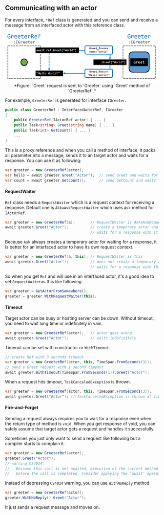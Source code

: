 ## Communicating with an actor

For every interface, `*Ref` class is generated and you can
send and receive a message from an interfaced actor with this reference
class.

<p align="center">
  <img src="./Figure_Request.png"/><br/>
  *Figure: `Greet` request is sent to `Greeter` using `Greet` method of `GreeterRef`.*
</p>

For example, `GreeterRef` is generated for interface `IGreeter`.

```csharp
public class GreeterRef : InterfacedActorRef, IGreeter
{
    public GreeterRef(IActorRef actor) { ... }
    public Task<string> Greet(string name) { ... }
    public Task<int> GetCount() { ... }
    ...
}
```

This is a proxy reference and when you call a method of interface,
it packs all parameter into a message, sends it to an target actor and
waits for a response. You can use it as following:

```csharp
var greeter = new GreeterRef(actor);
var hello = await greeter.Greet("Actor");  // send Greet and waits for a response
var count = await greeter.GetCount();      // send GetCount and waits for a response
```

#### RequestWaiter

`Ref` class needs a `RequestWaiter` which is a request context
for receiving a response.
Default one is `AkkaAskRequestWaiter` which uses `Ask` method for `IActorRef`.

```csharp
var greeter = new GreeterRef(a);       // RequestWaiter is AkkaAskRequestWaiter
await greeter.Greet("Actor");          // create a temporary actor and
                                       // waits for a response with it
```

Because `Ask` always creates a temporary actor for waiting for a response,
it is better for an interfaced actor to have its own request context.

```csharp
var greeter = new GreeterRef(a, this); // RequestWaiter is this
await greeter.Greet("Actor");          // does not create a temporary actor and
                                       // waits for a response with this
```

So when you get `Ref` and will use in an interfaced actor, it's a good idea to
set `RequestWaiter`as this like following:

```csharp
var greeter = GetActorFromSomewhere();
greeter = greeter.WithRequestWaiter(this);
```

#### Timeout

Target actor can be busy or hosting server can be down. Without timeout, you
need to wait long time or indefinitely in vain.

```csharp
var greeter = new GreeterRef(actor);   // actor goes wrong
await greeter.Greet("Actor");          // waits indefinitely
```

Timeout can be set with constructor or `WithTimeout`.

```csharp
// create Ref with 3 seconds timeout
var greeter = new GreeterRef(actor, this, TimeSpan.FromSeconds(3));
// send a Greet request with 1 second timeout
await greeter.WithTimeout(TimeSpan.FromSeconds(1)).Greet("Actor");
```

When a request hits timeout, `TaskCanceledException` is thrown.

```csharp
var greeter = new GreeterRef(actor, this, TimeSpan.FromSeconds(3));
await greeter.Greet("Actor"); // TaskCanceledException is thrown at timeout
```

#### Fire-and-Forget

Sending a request always requires you to wait for a response even when the
return type of method is `void`. When you get response of void, you can safely
assume that target actor gets a request and handles it successfully.

Sometimes you just only want to send a request like following but a compiler
starts to complain it.

```csharp
var greeter = new GreeterRef(actor);
greeter.Greet("Actor");
// warning CS4014:
//   Because this call is not awaited, execution of the current method continues
//   before the call is completed. Consider applying the 'await' operator to the result of the call.
```

Instead of depressing `CS4014` warning, you can use `WithNoReply` method.

```csharp
var greeter = new GreeterRef(actor);
greeter.WithNoReply().Greet("Actor");
```

It just sends a request message and moves on.
